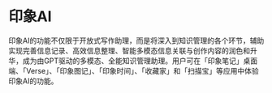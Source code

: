 # 印象AI

印象AI的功能不仅限于开放式写作助理，而是将深入到知识管理的各个环节，辅助实现完善信息记录、高效信息整理、智能多模态信息关联与创作内容的润色和升华，成为由GPT驱动的多模态、全能知识管理助理。用户可在「印象笔记」桌面端、「Verse」、「印象图记」、「印象时间」、「收藏家」和「扫描宝」等应用中体验印象AI的功能。